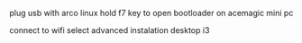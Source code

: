 plug usb with arco linux
hold f7 key to open bootloader on acemagic mini pc

connect to wifi select advanced instalation
desktop i3